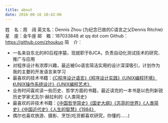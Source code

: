 ```yaml
---
title: about
date: 2016-08-16 10:42:06
---
```

姓　名：周　阔
英文名：Dennis Zhou (为纪念已故的C语言之父Dennis Ritchie)
星　座：金牛座
邮　箱：187033848 at qq dot com
Github：https://github.com/zhoukuo
简　介：
* 一名来自东北的80后程序猿，现就职于BJCA，负责自动化测试技术的研究、推广与应用
* 对程序设计有浓厚兴趣，最近被Go语言简洁实用的设计深深吸引，计划作为我的主要的开发语言来学习
* 最喜欢的技术书籍：[《C程序设计语言》](https://book.douban.com/subject/1139336/)[《程序设计实践》](https://book.douban.com/subject/1173548/)[《UNIX编程环境》](https://book.douban.com/subject/1033144/)[《UNIX操作系统设计》](https://book.douban.com/subject/1035710/)[《UNIX编程艺术》](https://book.douban.com/subject/1467587/)
* 业务时间喜欢读一些历史、哲学方面的书籍，最近读完的一本书是以色列新锐历史学家尤瓦尔·赫拉利的《人类简史》
* 最喜欢的非技术书籍：[《中国哲学简史》](https://book.douban.com/subject/20501147/)[《国史大纲》](https://book.douban.com/subject/6004630/)[《苏菲的世界》](https://book.douban.com/subject/2284311/)[《人类简史》](https://book.douban.com/subject/25985021/)[《中国近代史》](https://book.douban.com/subject/25913359/)[《人生的智慧》](https://book.douban.com/subject/1292409/)[《1984》](https://book.douban.com/subject/5299764/)
* 偶尔也喜欢旅游、摄影、烹饪(吃货都喜欢研究，你懂的......)
